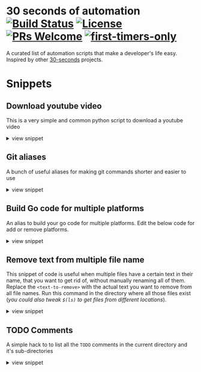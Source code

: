# 30 seconds of automation [![Build Status](https://travis-ci.com/arjunmahishi/30-seconds-of-automation.svg?branch=master)](https://travis-ci.com/arjunmahishi/30-seconds-of-automation) [![License](https://img.shields.io/badge/license-CC0--1.0-blue.svg)](https://github.com/arjunmahishi/30-seconds-of-automation/blob/master/LICENSE) [![PRs Welcome](https://img.shields.io/badge/PRs-welcome-brightgreen.svg?style=flat-square)](http://makeapullrequest.com) [![first-timers-only](https://img.shields.io/badge/first--timers--only-friendly-blue.svg?style=flat-square)](https://www.firsttimersonly.com/) 

A curated list of automation scripts that make a developer's life easy. Inspired by other [30-seconds](https://github.com/30-seconds) projects.

# Snippets

## Download youtube video
This is a very simple and common python script to download a youtube video

<details>
<summary>view snippet</summary>

### Setup
```bash
pip install pytube
```

### Code
```py
from pytube import YouTube
yt = YouTube("<youtube-link>")
yt = yt.get('mp4', '720p')
yt.download('/path/to/download/directory')
```

</details>


## Git aliases

A bunch of useful aliases for making git commands shorter and easier to use

<details>
<summary>view snippet</summary>

### Setup

Copy the below code to your `.bashrc` or `.zshrc` etc and source it (Ex: `source ~/.bashrc`)

### Code
```bash
alias gst="git status"
alias glg="git log"
alias gpm="git push origin master" 
alias gac="git add -A && git commit $1" # add and commit new changes
alias grh="git reset HEAD~1" # undo the last commit
```

</details>

## Build Go code for multiple platforms 

An alias to build your go code for multiple platforms. Edit the below code for add or remove platforms.

<details>
<summary>view snippet</summary>

### Setup
```bash
# paste this code in .bashrc or .zshrc etc and source it
alias go-build-all="path-to/go-build-all.sh"
```

### Code
```bash
# create a file called go-build-all.sh and paste the folowing code

#!/bin/bash

PLATFORMS="darwin/amd64" # amd64 only as of go1.5
PLATFORMS="$PLATFORMS windows/amd64 windows/386" # arm compilation not available for Windows
PLATFORMS="$PLATFORMS linux/amd64 linux/386"
PLATFORMS="$PLATFORMS linux/ppc64 linux/ppc64le"
PLATFORMS="$PLATFORMS linux/mips64 linux/mips64le" # experimental in go1.6
PLATFORMS="$PLATFORMS freebsd/amd64"
PLATFORMS="$PLATFORMS netbsd/amd64" # amd64 only as of go1.6
PLATFORMS="$PLATFORMS openbsd/amd64" # amd64 only as of go1.6
PLATFORMS="$PLATFORMS dragonfly/amd64" # amd64 only as of go1.5
PLATFORMS="$PLATFORMS solaris/amd64" # as of go1.3
PLATFORMS_ARM="linux freebsd netbsd"

mkdir -p build
##############################################################
# Shouldn't really need to modify anything below this line.  #
##############################################################

type setopt >/dev/null 2>&1

SCRIPT_NAME=`basename "$0"`
FAILURES=""
SOURCE_FILE=`echo $@ | sed 's/\.go//'`
CURRENT_DIRECTORY=${PWD##*/}
OUTPUT="build/$CURRENT_DIRECTORY"
# if no src file given, use current dir name


for PLATFORM in $PLATFORMS; do
  GOOS=${PLATFORM%/*}
  GOARCH=${PLATFORM#*/}
  BIN_FILENAME="${OUTPUT}-${GOOS}-${GOARCH}"
  if [[ "${GOOS}" == "windows" ]]; then BIN_FILENAME="${BIN_FILENAME}.exe"; fi
  CMD="GOOS=${GOOS} GOARCH=${GOARCH} go build -o ${BIN_FILENAME} $@"
  echo "${CMD}"
  eval $CMD || FAILURES="${FAILURES} ${PLATFORM}"
done

# ARM builds
if [[ $PLATFORMS_ARM == *"linux"* ]]; then 
  CMD="GOOS=linux GOARCH=arm64 go build -o ${OUTPUT}-linux-arm64 $@"
  echo "${CMD}"
  eval $CMD || FAILURES="${FAILURES} ${PLATFORM}"
fi
for GOOS in $PLATFORMS_ARM; do
  GOARCH="arm"
  # build for each ARM version
  for GOARM in 7 6 5; do
    BIN_FILENAME="${OUTPUT}-${GOOS}-${GOARCH}${GOARM}"
    CMD="GOARM=${GOARM} GOOS=${GOOS} GOARCH=${GOARCH} go build -o ${BIN_FILENAME} $@"
    echo "${CMD}"
    eval "${CMD}" || FAILURES="${FAILURES} ${GOOS}/${GOARCH}${GOARM}" 
  done
done

# eval errors
if [[ "${FAILURES}" != "" ]]; then
  echo ""
  echo "${SCRIPT_NAME} failed on: ${FAILURES}"
  exit 1
fi
```

</details>

## Remove text from multiple file name

This snippet of code is useful when multiple files have a certain text in their name, that you want to get rid of, without manually
renaming all of them. Replace the `<text-to-remove>` with the actual text you want to remove from all file names. Run this 
command in the directory where all those files exist (*you could also tweak `$(ls)` to get files from different locations*). 

<details>
<summary>view snippet</summary>

### Code
```bash
for i in $(ls);do mv $i ${i#"<text-to-remove>"}; done

## examples:
    # limit the renaming to .txt files
    - for i in $(ls *.txt);do mv $i ${i#"<text-to-remove>"}; done 
    # renaming all files that have the prefix "test_"
    - for i in $(find / -name "test_*");do mv $i ${i#"<text-to-remove>"}; done
```

</details>


## TODO Comments

A simple hack to to list all the `TODO` comments in the current directory and it's sub-directories

<details>
<summary>view snippet</summary>

### Setup

- create a python script and put the below code in it
- make the script executable by running  `chmod +x path/to/the/script.py`
- Copy the following alias to you `.bashrc` or `.zshrc` etc

```bash
alias todo="path/to/the/script.py"
```

### Code
```python
#!/usr/bin/env python
import os

def searchForTodo(filename):
    todos = "%s:\n" % filename
    flag = False
    with open(filename) as f:
        conts = f.read()
        for line in conts.split("\n"):
            if "TODO" in line:
                flag = True
                todos += "\t- " + line.split("TODO")[1].replace(":", "").replace("-", "") + "\n"
    if flag:
        return todos.replace("./", "") 
    return ""

def run(path):
    files = [path+"/"+f for f in os.listdir(path)]
    for f in files:
        if os.path.isfile(f) and "." in f: # making sure its not a binary
            todos = searchForTodo(f)
            if todos != "": 
                print todos
        if os.path.isdir(f):
            run(f)

run(".")

# output:
# file/containing/TODO:
#       - your TODO item 1
#       - your TODO item 2
```

</details>